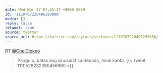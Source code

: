 ```yaml
---
date: Wed Mar 27 04:55:17 +0000 2019
id: '1110767220496293888'
media: []
reply: false
retweet: true
source: twitter
source_url: https://twitter.com/roytang/statuses/1110767220496293888/
---
```


RT [@ChelDiokno](https://twitter.com/ChelDiokno/)

>  Pangulo, batas ang sinusulat sa Senado, hindi kanta. {{< tweet 1110528232380456960 >}}